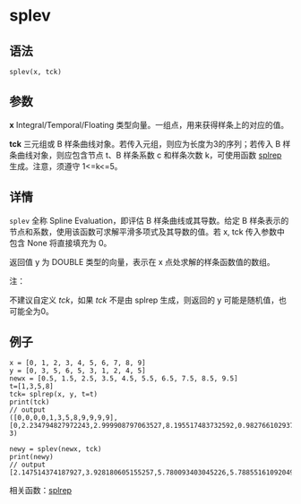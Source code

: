 # splev

## 语法

`splev(x, tck)`

## 参数

**x** Integral/Temporal/Floating 类型向量。一组点，用来获得样条上的对应的值。

**tck** 三元组或 B 样条曲线对象。若传入元组，则应为长度为3的序列；若传入 B 样条曲线对象，则应包含节点 t、B 样条系数 c 和样条次数
k，可使用函数 [splrep](splrep.md) 生成。注意，须遵守
1<=k<=5。

## 详情

`splev` 全称 Spline Evaluation，即评估 B 样条曲线或其导数。给定 B
样条表示的节点和系数，使用该函数可求解平滑多项式及其导数的值。若 x, tck 传入参数中包含 None 将直接填充为 0。

返回值 y 为 DOUBLE 类型的向量，表示在 x 点处求解的样条函数值的数组。

注：

不建议自定义 *tck*，如果 *tck* 不是由 splrep 生成，则返回的 y
可能是随机值，也可能全为0。

## 例子

```
x = [0, 1, 2, 3, 4, 5, 6, 7, 8, 9]
y = [0, 3, 5, 6, 5, 3, 1, 2, 4, 5]
newx = [0.5, 1.5, 2.5, 3.5, 4.5, 5.5, 6.5, 7.5, 8.5, 9.5]
t=[1,3,5,8]
tck= splrep(x, y, t=t)
print(tck)
// output
([0,0,0,0,1,3,5,8,9,9,9,9],
[0,2.234794827972243,2.999908797063527,8.195517483732592,0.982766102937427,0.416533320193195,6.868465914739519,5,0,0,0,0],
3)

newy = splev(newx, tck)
print(newy)
// output
[2.147514374187927,3.928180605155257,5.780093403045226,5.788551610920491,3.842319632145274,1.928386784305488,1.343262026468735,2.600266282317609,5.680148059970901,-0.902321655035049]
```

相关函数：[splrep](splrep.md)

